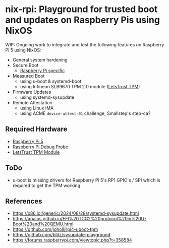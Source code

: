 # nix-rpi: Playground for trusted boot and updates on Raspberry Pis using NixOS

WIP: Ongoing work to integrate and test the following features on Raspberry Pi 5 using NixOS:

- General system hardening
- Secure Boot
  - [Raspberry Pi specific](https://github.com/raspberrypi/usbboot/blob/master/secure-boot-recovery5/README.md)
- Measured Boot
  - using u-boot & systemd-boot
  - using Infineon SLB9670 TPM 2.0 module ([LetsTrust TPM](https://letstrust.de/))
- Firmware Updates
  - using systemd-sysupdate
- Remote Attestation
  - using Linux IMA
  - using ACME `device-attest-01` challenge, Smallstep's step-ca?

## Required Hardware

- [Raspberry Pi 5](https://buyzero.de/products/raspberry-pi-5)
- [Raspberry Pi Debug Probe](https://buyzero.de/products/raspberry-pi-debug-probe?_pos=1&_sid=dffa5e890&_ss=r)
- [LetsTrust TPM Module](https://buyzero.de/collections/andere-platinen/products/letstrust-hardware-tpm-trusted-platform-module)

## ToDo

- u-boot is missing drivers for Raspberry Pi 5's RP1 GPIO's / SPI which is required to get the TPM working

## References

- https://x86.lol/generic/2024/08/28/systemd-sysupdate.html
- https://apalos.github.io/EFI%20TCG2%20protocol%20in%20U-Boot%20and%20QEMU.html
- https://github.com/joholl/rpi4-uboot-tpm
- https://github.com/blitz/sysupdate-playground
- https://forums.raspberrypi.com/viewtopic.php?t=358584
